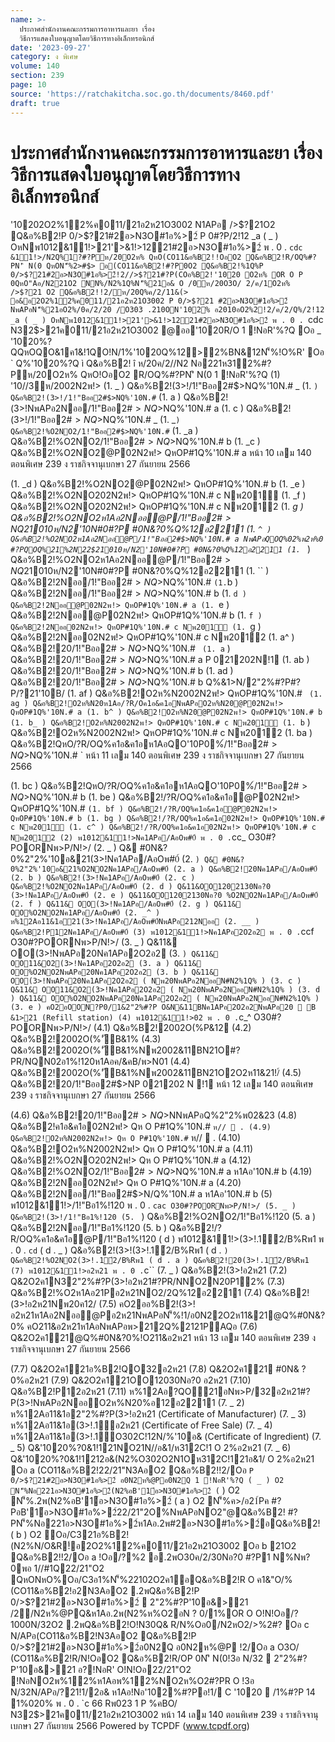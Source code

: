 ```yaml
---
name: >-
  ประกาศสำนักงานคณะกรรมการอาหารและยา เรื่อง
  วิธีการแสดงใบอนุญาตโดยวิธีการทางอิเล็กทรอนิกส์
date: '2023-09-27'
category: ง พิเศษ
volume: 140
section: 239
page: 10
source: 'https://ratchakitcha.soc.go.th/documents/8460.pdf'
draft: true
---
```


# ประกาศสำนักงานคณะกรรมการอาหารและยา เรื่อง วิธีการแสดงใบอนุญาตโดยวิธีการทางอิเล็กทรอนิกส์

'10202O2%12%ค011/21อ2ห21O3002 N1APอ />$?21O2 Q&อ%B2!P 0/>$?21#2อ>N3O#1อ%>2์ P 0#?P/2!12 _a ( _ ) OหNพ1012&11!>21'>&1!>1221#2อ>N3O#1อ%>2์ พ . 0 . `cdc &11!>/N2Q%1?#?Pห/20O2ห% QหO(CO11&อ%B2!!OอO2 Q&อ%B2!R/OQ%#?PN'ิ N(0 QหON'็%2>#$> อ(CO11&อ%B2!#?P0O2 Q&อ%B2!%1Q%P 0/>$?21#2อ>N3O#1อ%>2์!2//>$?21#?P(COอ%B2!'1020 O2ห% OR O P 0QหO"Aอ/N221O2 NN%/N2%1Q%N'็%21อ& O /0ห/20O3O/ 2/ค/1O2ห% />$?21 O2 Q&อ%B2!!2/ห/20Q%ค/2/11&(> อ&อ2O2%12%ค011/21อ2ห21O3002 P 0/>$?21 #2อ>N3O#1อ%>2์ NพAPอN'็%21อO2%/0ค/2/20 /O303 .210ON'102% อ2010อO2%2!2/ค/2/Q%/2!12 _a ( _ ) OหNพ1012&11!>21'>&1!>1221#2อ>N3O#1อ%>2์ พ . 0 . `cdc N32$>21ค011/21อ2ห21O3002 @ออ'1020R/O 1 !NอR'%?Q Oอ _ '1020%?QQหOQO&1ค1&!1QO!N/1%'1020Q%12>2%BN&12N'็%!O%R' Oอ ` Q%'1020%?Q ì Q&อ%B2! î ห/20ค/2//N2 Nอ221ห312%#?Pห/20O2ห% QหO!OอO2 R/OQ%#?PN'ิ N(0 1 !NอR'%?Q (1) '10//3ห/2002N2พ!> (1. _ ) Q&อ%B2!(3>!/1!"Bออ2#$>NQ%'10N.# _ (1. ` ) Q&อ%B2!(3>!/1!"Bออ2#$>NQ%'10N.# ` (1. a ) Q&อ%B2!(3>!NพAPอ2Nออ/1!"Bออ2#$>NQ%'10N.# ` (1. b ) Q&อ%B2!(3>!/1!"Bออ2#$>NQ%'10N.# a (1. c ) Q&อ%B2!(3>!/1!"Bออ2#$>NQ%'10N.# b (1. d ) Q&อ%B2!(3>!@P02N2พ!> QหOP#1Q%'10N.# ` (1. e ) Q&อ%B2!(3>!@P02N2พ!> QหOP#1Q%'10N.# a (1. f ) Q&อ%B2!(3>!@P02N2พ!> QหOP#1Q%'10N.# b (1. g ) Q&อ%B2!(3>! ( #?P/>QN21'3C ) 02N2พ!> QหOP#1Q%'10N.# c Nพ201 (1. _^ ) Q&อ%B2!(3>! ( #?P/>QN21'3Cห1Aอ21'1B022O2ห11&ค%RONพ20120 ) 02N2พ!> QหOP#1Q%'10N.# c Nพ2012 (1. __ ) Q&อ%B2!%O2NO2/1!"Bออ2#$>NQ%'10N.# _ (1. _` ) Q&อ%B2!%O2NO2/1!"Bออ2#$>NQ%'10N.# ` (1. _a ) Q&อ%B2!%O2NO2/1!"Bออ2#$>NQ%'10N.# a (1. _b ) Q&อ%B2!%O2NO2/1!"Bออ2#$>NQ%'10N.# b (1. _c ) Q&อ%B2!%O2NO2@P02N2พ!> QหOP#1Q%'10N.# a หน้า 10 เลม 140 ตอนพิเศษ 239 ง ราชกิจจานุเบกษา 27 กันยายน 2566

(1. _d ) Q&อ%B2!%O2NO2@P02N2พ!> QหOP#1Q%'10N.# b (1. _e ) Q&อ%B2!%O2NO202N2พ!> QหOP#1Q%'10N.# c Nพ201 (1. _f ) Q&อ%B2!%O2NO202N2พ!> QหOP#1Q%'10N.# c Nพ2012 (1. _g ) Q&อ%B2!%O2NO2ห1Aอ2Nออ@P/1!"Bออ2#$>NQ%'10N.# ` NพAPอQOQ%02%พ2ห%0 #?PQOQ%21%2N22$21010ห/N2'10N#0#?P #0N&?0%Q%12อ2211 (1. `^ ) Q&อ%B2!%O2NO2ห1Aอ2Nออ@P/1!"Bออ2#$>NQ%'10N.# a NพAPอQOQ%02%พ2ห%0 #?PQOQ%21%2N22$21010ห/N2'10N#0#?P #0N&?0%Q%12อ2211 (1. `_ ) Q&อ%B2!%O2NO2ห1Aอ2Nออ@P/1!"Bออ2#$>NQ%'10N.# b NพAPอQOQ%02%พ2ห%0 #?PQOQ%21%2N22$21010ห/N2'10N#0#?P #0N&?0%Q%12อ2211 (1. `` ) Q&อ%B2!2Nออ/1!"Bออ2#$>NQ%'10N.# _ (1. `a ) Q&อ%B2!2Nออ/1!"Bออ2#$>NQ%'10N.# ` (1. `b ) Q&อ%B2!2Nออ/1!"Bออ2#$>NQ%'10N.# a (1. `c ) Q&อ%B2!2Nออ/1!"Bออ2#$>NQ%'10N.# b (1. `d ) Q&อ%B2!2Nออ@P02N2พ!> QหOP#1Q%'10N.# a (1. `e ) Q&อ%B2!2Nออ@P02N2พ!> QหOP#1Q%'10N.# b (1. `f ) Q&อ%B2!2Nออ02N2พ!> QหOP#1Q%'10N.# c Nพ201 (1. `g ) Q&อ%B2!2Nออ02N2พ!> QหOP#1Q%'10N.# c Nพ2012 (1. a^ ) Q&อ%B2!20/1!"Bออ2#$>NQ%'10N.# _ (1. a_ ) Q&อ%B2!20/1!"Bออ2#$>NQ%'10N.# ` (1. a` ) Q&อ%B2!20/1!"Bออ2#$>NQ%'10N.# a (1. aa ) Q&อ%B2!20/1!"Bออ2#$>NQ%'10N.# a P 021202N!1 (1. ab ) Q&อ%B2!20/1!"Bออ2#$>NQ%'10N.# a Q%&1>N/2"2%#?P#?P/?21'10B/ (1. ac ) Q&อ%B2!20/1!"Bออ2#$>NQ%'10N.# b (1. ad ) Q&อ%B2!20/1!"Bออ2#$>NQ%'10N.# b P 021202N!1 (1. ae ) Q&อ%B2!20/1!"Bออ2#$>NQ%'10N.# b Q%&1>N/2"2%#?P#?P/?21'10B/ (1. af ) Q&อ%B2!O2ห%N2002N2พ!> QหOP#1Q%'10N.# ` (1. ag ) Q&อ%B2!O2ห%N20ห1Aอ/?R/Oค1อ&ค1อNพAPอO2ห%N20@P02N2พ!> QหOP#1Q%'10N.# a (1. b^ ) Q&อ%B2!O2ห%N20@P02N2พ!> QหOP#1Q%'10N.# b (1. b_ ) Q&อ%B2!O2ห%N2002N2พ!> QหOP#1Q%'10N.# c Nพ201 (1. b` ) Q&อ%B2!O2ห%N2002N2พ!> QหOP#1Q%'10N.# c Nพ2012 (1. ba ) Q&อ%B2!QหO/?R/OQ%ค1อ&ค1อห1AอQO'10P0%์/1!"Bออ2#$>NQ%'10N.# _ (1. bb ) Q&อ%B2!QหO/?R/OQ%ค1อ&ค1อห1AอQO'10P0%์/1!"Bออ2#$>NQ%'10N.# ` หน้า 11 เลม 140 ตอนพิเศษ 239 ง ราชกิจจานุเบกษา 27 กันยายน 2566

(1. bc ) Q&อ%B2!QหO/?R/OQ%ค1อ&ค1อห1AอQO'10P0%์/1!"Bออ2#$>NQ%'10N.# a (1. bd ) Q&อ%B2!QหO/?R/OQ%ค1อ&ค1อห1AอQO'10P0%์/1!"Bออ2#$>NQ%'10N.# b (1. be ) Q&อ%B2!/?R/OQ%ค1อ&ค1อ@P02N2พ!> QหOP#1Q%'10N.# ` (1. bf ) Q&อ%B2!/?R/OQ%ค1อ&ค1อ@P02N2พ!> QหOP#1Q%'10N.# b (1. bg ) Q&อ%B2!/?R/OQ%ค1อ&ค1อ02N2พ!> QหOP#1Q%'10N.# c Nพ201 (1. c^ ) Q&อ%B2!/?R/OQ%ค1อ&ค1อ02N2พ!> QหOP#1Q%'10N.# c Nพ2012 (2) พ1012&11!>Nค1APอ/AอOพ#0์ พ . 0 . `cc_ O30#?POORNพ>P/N!>/ (2. _ ) Q& #0N&?0%2"2%'10อ&21(3>!Nค1APอ/AอOพ#0์ (2. ` ) Q& #0N&?0%2"2%'10อ&21%O2NO2Nค1APอ/AอOพ#0์ (2. a ) Q&อ%B2!20Nค1APอ/AอOพ#0์ (2. b ) Q&อ%B2!(3>!Nค1APอ/AอOพ#0์ (2. c ) Q&อ%B2!%O2NO2Nค1APอ/AอOพ#0์ (2. d ) Q&11&OO1202130Nอ?0 (3>!Nค1APอ/AอOพ#0์ (2. e ) Q&11&OO1202130Nอ?0 %O2NO2Nค1APอ/AอOพ#0์ (2. f ) Q&11& OO(3>!Nค1APอ/AอOพ#0์ (2. g ) Q&11& OO%O2NO2Nค1APอ/AอOพ#0์ (2. _^ ) ห%12Aอ11&1อ21(3>!Nค1APอ/AอOพ#0์NพAPอ212Nออ (2. __ ) Q&อ%B2!P12Nค1APอ/AอOพ#0์ (3) พ1012&11!>Nค1APอ2O2อ2 พ . 0 . `ccf O30#?POORNพ>P/N!>/ (3. _ ) Q&11& OO(3>!NพAPอ20Nค1APอ2O2อ2 (3. ` ) Q&11& OO11&O2(3>!Nค1APอ2O2อ2 (3. a ) Q&11& OO%O2NO2NพAPอ20Nค1APอ2O2อ2 (3. b ) Q&11& OO(3>!NพAPอ20Nค1APอ2O2อ2 ( Nพ20NพAPอ2NออN#N2%1Q% ) (3. c ) Q&11& OO11&O2(3>!Nค1APอ2O2อ2 ( Nพ20NพAPอ2NออN#N2%1Q% ) (3. d ) Q&11& OO%O2NO2NพAPอ20Nค1APอ2O2อ2 ( Nพ20NพAPอ2NออN#N2%1Q% ) (3. e ) คO2อOON?P0/1&2"2%#?P O&N&11BNค1APอ2O2อ2NพAPอ20  B &1>21 (Refill station) (4) พ1012&11!>02 พ . 0 . `c_^ O30#?POORNพ>P/N!>/ (4.1) Q&อ%B2!2002O(%P&12 (4.2) Q&อ%B2!2002O(%'ัB&1% (4.3) Q&อ%B2!2002O(%'ัB&1%Nพ2002&11BN21O#?PR/NQN02อ1%!120ห1Aอค/&คB/พ>N01 (4.4) Q&อ%B2!2002O(%'ัB&1%Nพ2002&11BN21O2O2ห11&21!/์ (4.5) Q&อ%B2!20/1!"Bออ2#$>NP 021202 N !1 หน้า 12 เลม 140 ตอนพิเศษ 239 ง ราชกิจจานุเบกษา 27 กันยายน 2566

(4.6) Q&อ%B2!20/1!"Bออ2#$>NQ%'10N.# a ห1Aอ'10N.# b (4.7) Q&อ%B2!ค1อ&ค1อ / QO'10P0%์@P/1!"Bออ2#$>NNพAPอQ%2"2%พ02&23 (4.8) Q&อ%B2!ค1อ&ค1อ02N2พ!> Qห O P#1Q%'10N.# ` ห//  . (4.9) Q&อ%B2!O2ห%N2002N2พ!> Qห O P#1Q%'10N.# ` ห//  . (4.10) Q&อ%B2!O2ห%N2002N2พ!> Qห O P#1Q%'10N.# a (4.11) Q&อ%B2!%O2NO202N2พ!> Qห O P#1Q%'10N.# a (4.12) Q&อ%B2!%O2NO2/1!"Bออ2#$>NQ%'10N.# a ห1Aอ'10N.# b (4.13) Q&อ%B2!%O2ห1Aอ21P02O(%P&12NO2/2Q%12อ2211 (4.14) Q&อ%B2!%O2ห1Aอ21P02O(%'ัB&1%NO2/2Q%12อ2211 (4.15) Q&อ%B2!(3>!02O(%P&12 (4.16) Q&อ%B2!(3>!02O(%'ัB&1% (4.17) Q&อ%B2!(3>!02N2พ!> Qห O P#1Q%'10N.# a (4.18) Q&อ%B2!(3>!/1!"Bออ2#$>NQ%'10N.# a ห1Aอ'10N.# b (4.19) Q&อ%B2!2Nออ02N2พ!> Qห O P#1Q%'10N.# a (4.20) Q&อ%B2!2Nออ/1!"Bออ2#$>N/Q%'10N.# a ห1Aอ'10N.# b (5) พ1012&11!>/1!"Bอ1%!120 พ . 0 . `cac O30#?POORNพ>P/N!>/ (5. _ ) Q&อ%B2!(3>!/1!"Bอ1%!120 (5. ` ) Q&อ%B2!%O2NO2/1!"Bอ1%!120 (5. a ) Q&อ%B2!2Nออ/1!"Bอ1%!120 (5. b ) Q&อ%B2!/?R/OQ%ค1อ&ค1อ@P/1!"Bอ1%!120 ( d ) พ1012&11!>(3>!.1์2/B%Rพ1 พ . 0 . `cd` ( d . _ ) Q&อ%B2!(3>!(3>!.1์2/B%Rพ1 ( d . ` ) Q&อ%B2!%O2NO2(3>!.1์2/B%Rพ1 ( d . a ) Q&อ%B2!20(3>!.1์2/B%Rพ1 (7) พ1012&11!>อ2ห21 พ . 0 . `c`` (7. _ ) Q&อ%B2!(3>!อ2ห21 (7.2) Q&2O2ค1N32"2%#?P(3>!อ2ห21#?PR/NNO2N20P12% (7.3) Q&อ%B2!%O2ห1Aอ21Pอ2ห21NO2/2Q%12อ2211 (7.4) Q&อ%B2!(3>!อ2ห21Nพ20ค12/ (7.5) คO2ออ%B2!(3>!อ2ห21ห1Aอ2Nออ@Pอ2ห21NพAPอN'็%!1/อ0N22O2ห11&21@Q%#0N&?0% คO211&อ2ห21ห1AอNพAPอพ>212Q%2121PAQอ (7.6) Q&2O2ค121@Q%#0N&?0%!O211&อ2ห21 หน้า 13 เลม 140 ตอนพิเศษ 239 ง ราชกิจจานุเบกษา 27 กันยายน 2566

(7.7) Q&2O2ค121อ%B2!QO32อ2ห21 (7.8) Q&2O2ค121 #0N& ? 0%อ2ห21 (7.9) Q&2O2ค121OO12030Nอ?0 อ2ห21 (7.10) Q&อ%B2!P12อ2ห21 (7.11) ห%12Aอ?QO21อNพ>P/32อ2ห21#?P(3>!NพAPอ2NออO2ห%N20%อ12อ2211 (7. _ 2) ห%12Aอ11&1อ2"2%#?P(3>!อ2ห21 (Certificate of Manufacturer) (7. _ 3) ห%12Aอ11&1อ(3>!.1์อ2ห21 (Certificate of Free Sale) (7. _ 4) ห%12Aอ11&1อ(3>!.1์O302C!12N/%'10อ& (Certificate of Ingredient) (7. _ 5) Q&'1020%?0&1!121NO21N//อ&1/ห312C!1 O 2%อ2ห21 (7. _ 6) Q&'1020%?0&1!1212อ&(N2%O302O2N1Oห312C!121อ&1/ O 2%อ2ห21 Oอ a (CO11&อ%B2!22/21"N3AอO2 Q&อ%B2!!2/Oอ ` P 0/>$?21#2อ>N3O#1อ%>2์ อ0N2ห%@Pอ0N2Q 1 !NอR'%?Q ( _ ) O2 N'็%Nอ221อ>N3O#1อ%>2์(N2%อB'1์อ>N3O#1อ%>2์ ( ` ) O2 N'็%.2พ(N2%อB'1์อ>N3O#1อ%>2์ ( a ) O2 N'็%ค>/อ21์Pค #?PอB'1์อ>N3O#1อ%>2์22/21"2O%NพAPอNO2"@Q&อ%B2! #?PN'็%Nอ221อ>N3O#1อ%>2์ห1Aอ.2พ#2อ>N3O#1อ%>2์อQ&อ%B2! ( b ) O2 Oอ/C321อ%B2!(N2%N/O&R!์อ2O2%12%ค011/21อ2ห21O3002 Oอ b 21O2 Q&อ%B2!!2/Oอ a !Oอ/?%2 อ.2พO30ค/2/30Nอ?0 #?P1 N%Nพ?0พอ 1//#1Q22/21"O2 QหONหO%Oอ/C3อ1%N'็%22102O2ค1อQ&อ%B2!R O ค1&"O/% (CO11&อ%B2!อ2N3AอO2 .2พQ&อ%B2!P 0/>$?21#2อ>N3O#1อ%>2์  2"2%#?P'10อ&>21 /2/N2ห%@PQ&ห1Aอ.2พ(N2%ห%O2อN ? 0/1%OR O O!N!Oอ/?1000N/32O2 .2พQ&อ%B2!O!N30Q& R/N%Oอ0/N2หO2/>%2#? Oอ c N/APอ(CO11&อ%B2!N3AอO2 Q&อ%B2!P 0/>$?21#2อ>N3O#1อ%>2์อ0N2Q อ0N2ห%@P !2/Oอ a O3O/ (CO11&อ%B2!R/N!OอO2 Q&อ%B2!R/OP 0N'ิ N(0!3อ N/32  2"2%#?P'10อ&>21 อ?!NอR' O!N!Oอ22/21"O2 !NอNO2พ%12%ห1Aอพ%12%NO2ห%O2#?PR O !3อ N/32N/APอ/?21!1/2อ& ห1Aอ!Nอ'102%#?Pอ!1/ C '1020  /1%#?P 14 1%020% พ . 0 . `c 66 Rพ023 1 P %คBO/ N32$>21ค011/21อ2ห21O3002 หน้า 14 เลม 140 ตอนพิเศษ 239 ง ราชกิจจานุเบกษา 27 กันยายน 2566 Powered by TCPDF (www.tcpdf.org)
